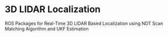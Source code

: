 # 3D LIDAR Localization

ROS Packages for Real-Time 3D LIDAR Based Localization using NDT Scan Matching Algorithm and UKF Estimation
